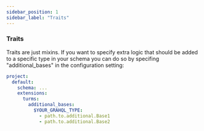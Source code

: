 ```yaml
---
sidebar_position: 1
sidebar_label: "Traits"
---
```


### Traits

Traits are just mixins. If you want to specify extra logic that should be added to a specific type in your schema you can do so by specifing "additional_bases" in the configuration setting:

```yaml
project:
  default:
    schema: ...
    extensions:
      turms:
        additional_bases:
          $YOUR_GRAHQL_TYPE:
            - path.to.additional.Base1
            - path.to.additional.Base2
```
